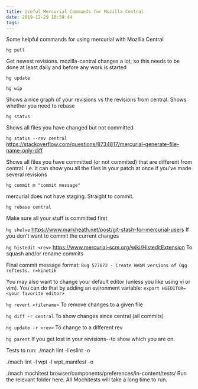 ```yaml
---
title: Useful Mercurial Commands for Mozilla Central
date: 2019-12-29 10:59:44
tags:
---
```


Some helpful commands for using mercurial with Mozilla Central

`hg pull`

Get newest revisions. mozilla-central changes a lot, so this needs to be done at least daily and before any work is started

`hg update`



`hg wip`

Shows a nice graph of your revisions vs the revisions from central. Shows whether you need to rebase

`hg status`

Shows all files you have changed but not committed

`hg status --rev central`
https://stackoverflow.com/questions/8734817/mercurial-generate-file-name-only-diff

Shows all files you have committed (or not commited) that are different from central. I.e. it can show you all the files in your patch at once if you've made several revisions

`hg commit m "commit message"`

mercurial does not have staging. Straight to commit.

`hg rebase central`

Make sure all your stuff is committed first

`hg shelve`
https://www.markheath.net/post/git-stash-for-mercurial-users
If you don't want to commit the current changes

`hg histedit <rev>`
https://www.mercurial-scm.org/wiki/HisteditExtension
To squash and/or rename commits

Final commit message format:
`Bug 577872 - Create WebM versions of Ogg reftests. r=kinetik`

You may also want to change your default editor (unless you like using vi or vim). You can do that by adding an evironment variable:
`export HGEDITOR=<your favorite editor>`

`hg revert <filename>`
To remove changes to a given file

`hg diff -r central` 
To show changes since central (all commits)

`hg update -r <rev>`
To change to a different rev

`hg parent`
If you get lost in your revisions--to show which you are on.


Tests to run:
./mach lint -l eslint -o

./mach lint -l wpt -l wpt_manifest -o

./mach mochitest browser/components/preferences/in-content/tests/
Run the relevant folder here. All Mochitests will take a long time to run.